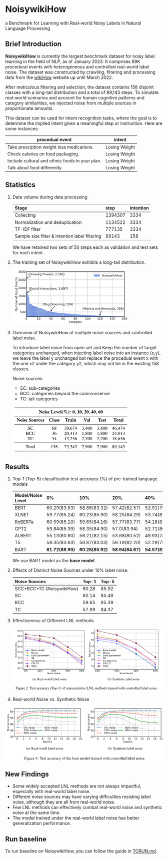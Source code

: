 # NoisywikiHow

a Benchmark for Learning with Real-world Noisy Labels in Natural Language Processing

## Brief Introduction

**NoisywikiHow** is currently the largest benchmark dataset for noisy label learning in the field of NLP, as of January 2023. It comprises 89K procedural events with heterogeneous and controlled real-world label noise. The dataset was constructed by crawling, filtering and processing data from the [wikiHow](https://www.wikihow.com) website up until March 2022. 

After meticulous filtering and selection, the dataset contains 158 disjoint classes with a long-tail distribution and a total of 89,143 steps. To simulate real-world scenarios and account for human cognitive patterns and category similarities, we injected noise from multiple sources in proportionate amounts.

This dataset can be used for intent recognition tasks, where the goal is to determine the implied intent given a meaningful step or instruction. Here are some instances:

| procedual event                                 | intent        |
| ----------------------------------------------- | ------------- |
| Take presciption weight loss medications.       | Losing Weight |
| Check calories on food packaging.               | Losing Weight |
| Include cultural and ethnic foods in your plan. | Losing Weight |
| Talk about food differently.                    | Losing Weight |



## Statistics

1. Data volume during data processing

   | Stage                                          | step    | intention |
   | ---------------------------------------------- | ------- | --------- |
   | Collecting                                     | 1394307 | 3334      |
   | Normalization and deduplication                | 1134522 | 3334      |
   | TF-IDF filter                                  | 777135  | 3334      |
   | Sample size filter & intention label filtering | 89143   | 158       |

   We have retained two sets of 50 steps each as validation and test sets for each intent.

2. The training set of NoisywikiHow exhibits a long-tail distribution.

   ![image-20230524211231722](pic/long-tail.png)

3. Overview of NoisywikiHow of multiple noise sources and controlled label noise.

   To introduce label noise from open set and Keep the number of target categories unchanged, when injecting label noise into an instance (x,y), we leave the label y unchanged but replace the procedual event x with the one x2 under the category y2, which may not be in the existing 158 classes.

   Noise sources:

   + SC: sub-categories
   + BCC: categories beyond the commonsense
   + TC: tail categories

   ![image-20230524214114558](pic/noice_sources.png)

## Results

1. Top-1 (Top-5) classification test accuracy (%) of pre-trained language models

   | Model/Noise Level | 0%               | 10%              | 20%              | 40%              | 60%              |
   | ----------------- | ---------------- | ---------------- | ---------------- | ---------------- | ---------------- |
   | BERT              | 60.29(83.53)     | 58.86(83.32)     | 57.42(82.57)     | 52.91(79.84)     | 48.20(75.37)     |
   | XLNET             | 59.77(85.24)     | 60.23(85.90)     | 58.25(84.29)     | 53.74(81.73)     | 50.23(79.44)     |
   | RoBERTa           | 60.59(85.10)     | 59.65(84.16)     | 57.77(83.77)     | 54.18(81.56)     | **50.85(78.87)** |
   | GPT2              | 59.84(85.39)     | 58.35(84.90)     | 57.0(83.94)      | 52.71(80.81)     | 48.25(78.08)     |
   | ALBERT            | 55.13(80.80)     | 56.21(82.15)     | 53.68(80.52)     | 49.93(78.44)     | 44.81(74.41)     |
   | T5                | 58.35(83.63)     | 56.87(83.03)     | 56.19(82.20)     | 52.29(79.94)     | 47.47(77.39)     |
   | BART              | **61.72(86.90)** | **60.28(85.92)** | **58.94(84.67)** | **54.57(82.38)** | 49.75(78.84)     |

   We use BART model as the **base model**.

2. Effects of Distinct Noise Sources under 10% label noise. 

   | Noise Sources             | Top-1 | Top-5 |
   | ------------------------- | ----- | ----- |
   | SCC+BCC+TC (NoisywikiHow) | 60.28 | 85.92 |
   | SC                        | 60.14 | 85.49 |
   | BCC                       | 59.65 | 85.39 |
   | TC                        | 57.99 | 84.37 |

3. Effectiveness of Different LNL methods

   ![image-20230524215000735](pic/Fig2.png)

 4. Real-world Noise vs. Synthetic Noise

   ![image-20230524215107605](pic/Fig4.png)

## New Findings

+ Some widely accepted LNL methods are not always impactful, especially with
  real-world label noise.
+ Different noise sources may have varying difficulties resisting label noise,
  although they are all from real-world noise.
+ Few LNL methods can effectively combat real-world noise and synthetic noise at the same time.
+ The model trained under the real-world label noise has better generalization performance.

## Run baseline
To run baseline on NoisywikiHow, you can follow the guide in [TORUN.md](TORUN.md).